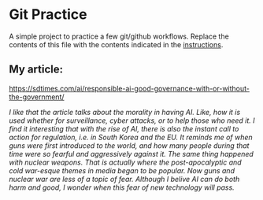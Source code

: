 # Git Practice
A simple project to practice a few git/github workflows.  Replace the contents of this file with the contents indicated in the [instructions](./instructions.md).

## My article: ##
https://sdtimes.com/ai/responsible-ai-good-governance-with-or-without-the-government/

*I like that the article talks about the morality in having AI. Like, how it is used whether for surveillance, cyber attacks, or to help those who need it. I find it interesting that with the rise of AI, there is also the instant call to action for regulation, i.e. in South Korea and the EU. It reminds me of when guns were first introduced to the world, and how many people during that time were so fearful and aggressively against it. The same thing happened with nuclear weapons. That is actually where the post-apocalyptic and cold war-esque themes in media began to be popular. Now guns and nuclear war are less of a topic of fear. Although I belive AI can do both harm and good, I wonder when this fear of new technology will pass.*